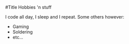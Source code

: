 #Title
Hobbies 'n stuff

I code all day, I sleep and I repeat. Some others however:
- Gaming
- Soldering
- etc...
